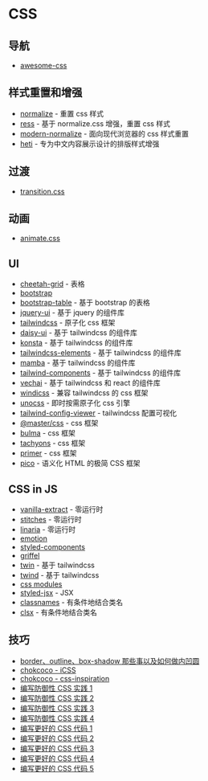# CSS

## 导航

- [awesome-css](https://github.com/awesome-css-group/awesome-css)

## 样式重置和增强

- [normalize](https://github.com/necolas/normalize.css) - 重置 css 样式
- [ress](https://github.com/filipelinhares/ress) - 基于 normalize.css 增强，重置 css 样式
- [modern-normalize](https://github.com/sindresorhus/modern-normalize) - 面向现代浏览器的 css 样式重置
- [heti](https://github.com/sivan/heti) - 专为中文内容展示设计的排版样式增强

## 过渡

- [transition.css](https://www.transition.style/)

## 动画

- [animate.css](https://animate.style/)

## UI

- [cheetah-grid](https://github.com/future-architect/cheetah-grid) - 表格
- [bootstrap](https://getbootstrap.com/)
- [bootstrap-table](https://bootstrap-table.com/) - 基于 bootstrap 的表格
- [jquery-ui](https://jqueryui.com/) - 基于 jquery 的组件库
- [tailwindcss](https://tailwindcss.com/) - 原子化 css 框架
- [daisy-ui](https://daisyui.com/) - 基于 tailwindcss 的组件库
- [konsta](https://konstaui.com/) - 基于 tailwindcss 的组件库
- [tailwindcss-elements](https://tailwind-elements.com/) - 基于 tailwindcss 的组件库
- [mamba](https://mambaui.com/) - 基于 tailwindcss 的组件库
- [tailwind-components](https://tailwindcomponents.com/) - 基于 tailwindcss 的组件库
- [vechai](https://www.vechaiui.com/) - 基于 tailwindcss 和 react 的组件库
- [windicss](https://windicss.org/) - 兼容 tailwindcss 的 css 框架
- [unocss](https://github.com/unocss/unocss) - 即时按需原子化 css 引擎
- [tailwind-config-viewer](https://github.com/rogden/tailwind-config-viewer) - tailwindcss 配置可视化
- [@master/css](https://github.com/master-co/css) - css 框架
- [bulma](https://bulma.io/documentation/) - css 框架
- [tachyons](https://tachyons.io/) - css 框架
- [primer](https://primer.style/css) - css 框架
- [pico](https://picocss.com/) - 语义化 HTML 的极简 CSS 框架

## CSS in JS

- [vanilla-extract](https://vanilla-extract.style/) - 零运行时
- [stitches](https://stitches.dev/) - 零运行时
- [linaria](https://linaria.dev/) - 零运行时
- [emotion](https://emotion.sh/)
- [styled-components](https://styled-components.com/)
- [griffel](https://github.com/microsoft/griffel)
- [twin](https://github.com/ben-rogerson/twin.macro) - 基于 tailwindcss
- [twind](https://twind.dev/) - 基于 tailwindcss
- [css modules](https://github.com/css-modules/css-modules)
- [styled-jsx](https://github.com/vercel/styled-jsx) - JSX
- [classnames](https://github.com/JedWatson/classnames) - 有条件地结合类名
- [clsx](https://github.com/lukeed/clsx) - 有条件地结合类名

## 技巧

- [border、outline、box-shadow 那些事以及如何做内凹圆](https://segmentfault.com/a/1190000005153660)
- [chokcoco - iCSS](https://github.com/chokcoco/iCSS)
- [chokcoco - css-inspiration](https://github.com/chokcoco/CSS-Inspiration)
- [编写防御性 CSS 实践 1](https://mp.weixin.qq.com/s/-zdh4Eh21DLRhR15qY9hLg)
- [编写防御性 CSS 实践 2](https://mp.weixin.qq.com/s/ThVCN4XkgybThTLcnVZhew)
- [编写防御性 CSS 实践 3](https://mp.weixin.qq.com/s/F6T90hgwIN3plo2a2qOItA)
- [编写防御性 CSS 实践 4](https://mp.weixin.qq.com/s/8CVkwGSKUuTeTDc5HkXk8g)
- [编写更好的 CSS 代码 1](https://mp.weixin.qq.com/s/o8k7YMR5YEOopIf16XWiEQ)
- [编写更好的 CSS 代码 2](https://mp.weixin.qq.com/s/7M1u3P6WIdEPHU_xP91Tkw)
- [编写更好的 CSS 代码 3](https://mp.weixin.qq.com/s/bSmUpNnCR_f-jqRO3uJh9g)
- [编写更好的 CSS 代码 4](https://mp.weixin.qq.com/s/uQ1sAlE-zLWNS1LA5URG6g)
- [编写更好的 CSS 代码 5](https://mp.weixin.qq.com/s/e1pPBY1OgLhOgAM1TdlXYA)
